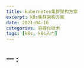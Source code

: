 ```yaml
---
title: kubernetes集群架构方案
excerpt: k8s集群架构方案
date: 2021-04-16
categories: 容器化技术
tags: [k8s, k8s入门]
---
```




## 一 : 

